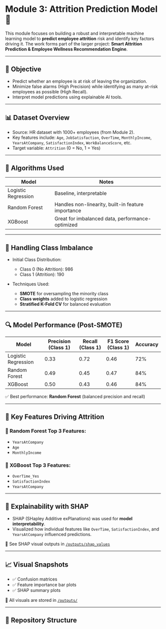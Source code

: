 # Module 3: Attrition Prediction Model 🚀

This module focuses on building a robust and interpretable machine learning model to **predict employee attrition** risk and identify key factors driving it. The work forms part of the larger project: **Smart Attrition Prediction & Employee Wellness Recommendation Engine**.

---

## 📌 Objective

- Predict whether an employee is at risk of leaving the organization.
- Minimize false alarms (High Precision) while identifying as many at-risk employees as possible (High Recall).
- Interpret model predictions using explainable AI tools.

---

## 📊 Dataset Overview

- Source: HR dataset with 1000+ employees (from Module 2).
- Key features include: `Age`, `JobSatisfaction`, `OverTime`, `MonthlyIncome`, `YearsAtCompany`, `SatisfactionIndex`, `WorkBalanceScore`, etc.
- Target variable: `Attrition` (0 = No, 1 = Yes)

---

## 🧠 Algorithms Used

| Model               | Notes                                      |
|--------------------|--------------------------------------------|
| Logistic Regression | Baseline, interpretable                   |
| Random Forest       | Handles non-linearity, built-in feature importance |
| XGBoost             | Great for imbalanced data, performance-optimized |

---

## 📌 Handling Class Imbalance

- Initial Class Distribution:
  - Class 0 (No Attrition): 986
  - Class 1 (Attrition): 190

- Techniques Used:
  - **SMOTE** for oversampling the minority class
  - **Class weights** added to logistic regression
  - **Stratified K-Fold CV** for balanced evaluation

---

## 🔍 Model Performance (Post-SMOTE)

| Model              | Precision (Class 1) | Recall (Class 1) | F1 Score (Class 1) | Accuracy |
|-------------------|---------------------|------------------|--------------------|----------|
| Logistic Regression | 0.33                | 0.72             | 0.46               | 72%      |
| Random Forest       | 0.49                | 0.45             | 0.47               | 84%      |
| XGBoost             | 0.50                | 0.43             | 0.46               | 84%      |

✅ Best performance: **Random Forest** (balanced precision and recall)

---

## 🔎 Key Features Driving Attrition

### 🎯 Random Forest Top 3 Features:
- `YearsAtCompany`
- `Age`
- `MonthlyIncome`

### 🎯 XGBoost Top 3 Features:
- `OverTime_Yes`
- `SatisfactionIndex`
- `YearsAtCompany`

---

## 🧠 Explainability with SHAP

- SHAP (SHapley Additive exPlanations) was used for **model interpretability**.
- Visualized how individual features like `OverTime`, `SatisfactionIndex`, and `YearsAtCompany` influenced predictions.

📎 See SHAP visual outputs in [`/outputs/shap_values`](./outputs/shap_values/)

---

## 📈 Visual Snapshots

- ✅ Confusion matrices
- ✅ Feature importance bar plots
- ✅ SHAP summary plots

📎 All visuals are stored in [`/outputs/`](./outputs/)

---

## 📁 Repository Structure

